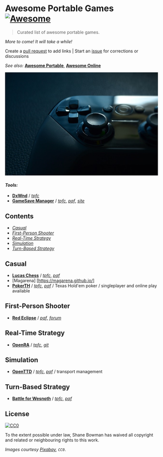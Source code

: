 
# Awesome Portable Games [![Awesome](https://cdn.rawgit.com/sindresorhus/awesome/d7305f38d29fed78fa85652e3a63e154dd8e8829/media/badge.svg)](https://github.com/sindresorhus/awesome)

> Curated list of awesome portable games.

*More to come! It will take a while!*

Create a [pull request](https://github.com/shnbwmn/awesome-portable-games/pulls) to add links | Start an [issue](https://github.com/shnbwmn/awesome-portable-games/issues) for corrections or discussions

*See also:* [**Awesome Portable**](https://github.com/shnbwmn/awesome-portable), [**Awesome Online**](https://github.com/shnbwmn/awesome-online)

[![Controller](img/controller.jpg)](https://pixabay.com/en/game-controller-joystick-joypad-1532747/)

#### *Tools:*
* [**DxWnd**](https://sourceforge.net/projects/dxwnd/) / [*tpfc*](https://www.portablefreeware.com/index.php?id=2835)
* [**GameSave Manager**](http://www.gamesave-manager.com/) / [*tpfc*](https://www.portablefreeware.com/forums/viewtopic.php?p=63104), [*paf*](http://portableapps.com/node/33524), [*site*](http://www.gamesave-manager.com/?s=download&t=portable)

## Contents

* [*Casual*](#casual)
* [*First-Person Shooter*](#first-person-shooter)
* [*Real-Time Strategy*](#real-time-strategy)
* [*Simulation*](#simulation) 
* [*Turn-Based Strategy*](#turn-based-strategy)

## Casual
* [**Lucas Chess**](http://www-lucaschess.rhcloud.com/) / [*tpfc*](https://www.portablefreeware.com/forums/viewtopic.php?f=4&t=22356), [*paf*](http://portableapps.com/apps/games/lucas-chess-portable)
* [Magarena] [https://magarena.github.io/]
* [**PokerTH**](http://www.pokerth.net/) / [*tpfc*](https://www.portablefreeware.com/?id=1979), [*paf*](http://portableapps.com/apps/games/pokerth_portable) / Texas Hold'em poker / singleplayer and online play available

## First-Person Shooter
* [**Red Eclipse**](http://redeclipse.net/) / [*paf*](http://portableapps.com/node/25284), [*forum*](http://redeclipse.net/forum/viewtopic.php?f=4&t=929)

## Real-Time Strategy
* [**OpenRA**](http://www.openra.net/) / [*tpfc*](https://www.portablefreeware.com/forums/viewtopic.php?p=84047), [*git*](https://github.com/OpenRA/OpenRA/wiki/Installation)

## Simulation
* [**OpenTTD**](http://www.openttd.org/en/) / [*tpfc*](https://www.portablefreeware.com/?id=2711), [*paf*](http://portableapps.com/apps/games/openttd_portable) / transport management

## Turn-Based Strategy
* [**Battle for Wesnoth**](https://www.wesnoth.org/) / [*tpfc*](https://www.portablefreeware.com/?id=673), [*paf*](http://portableapps.com/apps/games/wesnoth_portable)

## License

[![CC0](http://i.creativecommons.org/p/zero/1.0/88x31.png)](http://creativecommons.org/publicdomain/zero/1.0/)

To the extent possible under law, Shane Bowman has waived all copyright and related or neighbouring rights to this work.

*Images courtesy [Pixabay](https://pixabay.com/), `CC0`*.


